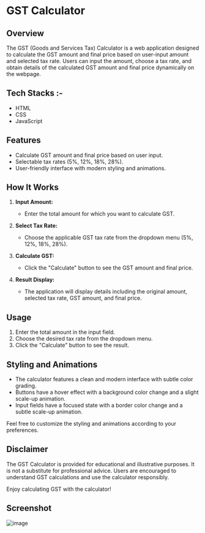 # GST Calculator

## Overview

The GST (Goods and Services Tax) Calculator is a web application designed to calculate the GST amount and final price based on user-input amount and selected tax rate. Users can input the amount, choose a tax rate, and obtain details of the calculated GST amount and final price dynamically on the webpage.

## Tech Stacks :-

- HTML
- CSS
- JavaScript

## Features

- Calculate GST amount and final price based on user input.
- Selectable tax rates (5%, 12%, 18%, 28%).
- User-friendly interface with modern styling and animations.

## How It Works

1. **Input Amount:**
   - Enter the total amount for which you want to calculate GST.

2. **Select Tax Rate:**
   - Choose the applicable GST tax rate from the dropdown menu (5%, 12%, 18%, 28%).

3. **Calculate GST:**
   - Click the "Calculate" button to see the GST amount and final price.

4. **Result Display:**
   - The application will display details including the original amount, selected tax rate, GST amount, and final price.

## Usage

1. Enter the total amount in the input field.
2. Choose the desired tax rate from the dropdown menu.
3. Click the "Calculate" button to see the result.

## Styling and Animations

- The calculator features a clean and modern interface with subtle color grading.
- Buttons have a hover effect with a background color change and a slight scale-up animation.
- Input fields have a focused state with a border color change and a subtle scale-up animation.

Feel free to customize the styling and animations according to your preferences.

## Disclaimer

The GST Calculator is provided for educational and illustrative purposes. It is not a substitute for professional advice. Users are encouraged to understand GST calculations and use the calculator responsibly.

Enjoy calculating GST with the calculator!

## Screenshot 

![image](https://github.com/Rakesh9100/CalcDiverse/assets/142514166/1c86e616-a491-4801-9a08-71ab081dc91d)

